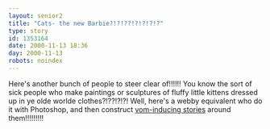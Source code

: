 ```yaml
---
layout: senior2
title: "Cats- the new Barbie?!?!??!?!?!?!?"
type: story
id: 1353164
date: 2000-11-13 18:36
day: 2000-11-13
robots: noindex
---
```

Here's another bunch of people to steer clear of!!!!!! You know the sort of sick people who make paintings or sculptures of fluffy little kittens dressed up in ye olde worlde clothes?!??!?!?! Well, here's a webby equivalent who do it with Photoshop, and then construct <a href="http://www.geocities.com/Petsburgh/Yard/9766/party.html">vom-inducing stories</a> around them!!!!!!!!!
